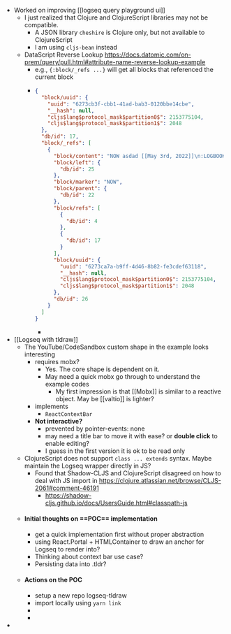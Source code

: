 - Worked on improving [[logseq query playground ui]]
	- I just realized that Clojure and ClojureScript libraries may not be compatible.
		- A JSON library `cheshire` is Clojure only, but not available to ClojureScript
		- I am using `cljs-bean` instead
	- DataScript Reverse Lookup https://docs.datomic.com/on-prem/query/pull.html#attribute-name-reverse-lookup-example
		- e.g., `{:block/_refs ...}` will get all blocks that referenced the current block
		- ```json
		  {
		    "block/uuid": {
		      "uuid": "6273cb3f-cbb1-41ad-bab3-0120bbe14cbe",
		      "__hash": null,
		      "cljs$lang$protocol_mask$partition0$": 2153775104,
		      "cljs$lang$protocol_mask$partition1$": 2048
		    },
		    "db/id": 17,
		    "block/_refs": [
		      {
		        "block/content": "NOW asdad [[May 3rd, 2022]]\n:LOGBOOK:\nCLOCK: [2022-05-02 Mon 22:58:16]\nCLOCK: [2022-05-03 Tue 17:38:44]\n:END:",
		        "block/left": {
		          "db/id": 25
		        },
		        "block/marker": "NOW",
		        "block/parent": {
		          "db/id": 22
		        },
		        "block/refs": [
		          {
		            "db/id": 4
		          },
		          {
		            "db/id": 17
		          }
		        ],
		        "block/uuid": {
		          "uuid": "6273ca7a-b9ff-4d46-8b82-fe3cdef63118",
		          "__hash": null,
		          "cljs$lang$protocol_mask$partition0$": 2153775104,
		          "cljs$lang$protocol_mask$partition1$": 2048
		        },
		        "db/id": 26
		      }
		    ]
		  }
		  ```
			-
- [[Logseq with tldraw]]
	- The YouTube/CodeSandbox custom shape in the example looks interesting
		- requires mobx?
			- Yes. The core shape is dependent on it.
			- May need a quick mobx go through to understand the example codes
				- My first impression is that [[Mobx]] is similar to a reactive object. May be [[valtio]] is lighter?
		- implements
			- `ReactContextBar`
		- **Not interactive?**
			- prevented by pointer-events: none
			- may need a title bar to move it with ease? or **double click** to enable editing?
			- I guess in the first version it is ok to be read only
	- ClojureScript does not support `class ... extends` syntax. Maybe maintain the Logseq wrapper directly in JS?
		- Found that Shadow-CLJS and ClojureScript disagreed on how to deal with JS import in https://clojure.atlassian.net/browse/CLJS-2061#comment-46191
			- https://shadow-cljs.github.io/docs/UsersGuide.html#classpath-js
	- #### **Initial thoughts on ==POC== implementation**
		- get a quick implementation first without proper abstraction
		- using React.Portal + HTMLContainer to draw an anchor for Logseq to render into?
		- Thinking about context bar use case?
		- Persisting data into .tldr?
	- #### Actions on the POC
		- setup a new repo logseq-tldraw
		- import locally using `yarn link`
		-
		-
-